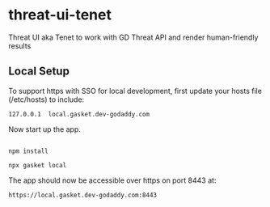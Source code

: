 # threat-ui-tenet

Threat UI aka Tenet to work with GD Threat API and render human-friendly results

## Local Setup

To support https with SSO for local development, first update your hosts file (/etc/hosts)
to include:

```
127.0.0.1  local.gasket.dev-godaddy.com
```

Now start up the app.

```bash\shell

npm install

npx gasket local
```

The app should now be accessible over https on port 8443 at:

```
https://local.gasket.dev-godaddy.com:8443
```

